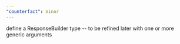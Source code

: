 ```yaml
---
"counterfact": minor
---
```


define a ResponseBuilder type -- to be refined later with one or more generic arguments
